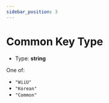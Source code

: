 ```yaml
---
sidebar_position: 3
---
```


# Common Key Type

-   Type: **string**

One of:

-   `"WiiU"`
-   `"Korean"`
-   `"Common"`
